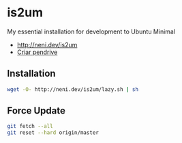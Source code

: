 # is2um
My essential installation for development to Ubuntu Minimal
* http://neni.dev/is2um
* [Criar pendrive](https://www.reddit.com/user/nenitfate/comments/bcm30b/criar_pendrive_bootavel_no_ubuntu/)

## Installation
```bash
wget -O- http://neni.dev/is2um/lazy.sh | sh
```

## Force Update
```bash
git fetch --all
git reset --hard origin/master
```
